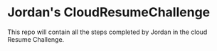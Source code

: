 # Jordan's CloudResumeChallenge 

This repo will contain all the steps completed by Jordan in the cloud Resume Challenge.
